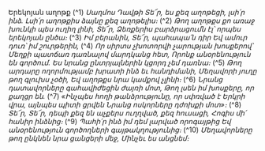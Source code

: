 
Երեկոյան աղոթք
(^1) _Սաղմոս Դավթի
Տե՜ր, ես քեզ աղոթեցի, լսի՛ր ինձ.
Լսի՛ր աղոթքիս ձայնը քեզ աղոթելիս։_
(^2) _Թող աղոթքս քո առաջ խունկի պես ուղիղ լինի, Տե՜ր,
Ձեռքերիս բարձրացումն էլ՝ որպես երեկոյան ընծա։_
(^3) _Իմ բերանին, Տե՜ր, պահապա՛ն դիր
Եվ ամուր դուռ՝ իմ շուրթերին,_
(^4) _Որ սիրտս չխոտորվի չարության խոսքերով՝
Մեղքի պատճառ դառնալով մարդկանց հետ,
Որոնք անօրենություն են գործում.
Ես նրանց ընտրյալներին կցորդ չեմ դառնա։_
(^5) _Թող արդարը ողորմությամբ խրատի ինձ եւ հանդիմանի,
Մեղավորի յուղը թող գլուխս չօծի,
Եվ աղոթքս նրա կամքով չլինի։_
(^6) _Նրանց դատավորները գահավիժեցին ժայռի մոտ,
Թող լսեն իմ խոսքերը, որ քաղցր են._
(^7) _«Ինչպես հողի թանձրությունը, որ սփռված է
Երկրի վրա, այնպես պիտի ցրվեն
Նրանց ոսկորները դժոխքի մոտ»։_
(^8) _Տե՜ր, Տե՜ր, դեպի քեզ են աչքերս ուղղված, քեզ հուսացի,
Հոգիս մի՛ հանիր ինձնից։_
(^9) _Պահի՛ր ինձ իմ դեմ լարված որոգայթից
Եվ անօրենություն գործողների գայթակղությունից։_
(^10) _Մեղավորները թող ընկնեն նրա ցանցերի մեջ,
Մինչեւ ես անցնեմ։_

